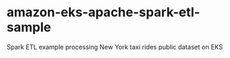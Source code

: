 # amazon-eks-apache-spark-etl-sample
Spark ETL example processing New York taxi rides public dataset on EKS
